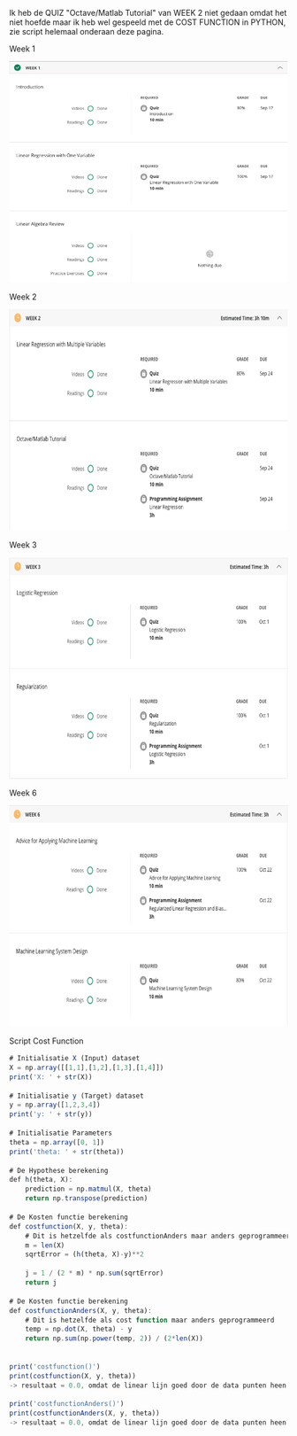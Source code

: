 <p>Ik heb de QUIZ "Octave/Matlab Tutorial" van WEEK 2 niet gedaan omdat het niet hoefde maar ik heb wel gespeeld met de COST FUNCTION in PYTHON, zie script helemaal onderaan deze pagina.</p>

<p>Week 1</p>
<img src="https://github.com/ciCciC/Aphasia-portfolio/blob/master/coursera/week1.png"
alt="drawing" width="600" height="400"/>

<p>Week 2</p>
<img src="https://github.com/ciCciC/Aphasia-portfolio/blob/master/coursera/week2.png"
alt="drawing" width="600" height="400"/>

<p>Week 3</p>
<img src="https://github.com/ciCciC/Aphasia-portfolio/blob/master/coursera/week3.png"
alt="drawing" width="600" height="400"/>

<p>Week 6</p>
<img src="https://github.com/ciCciC/Aphasia-portfolio/blob/master/coursera/week6.png"
alt="drawing" width="600" height="400"/>

<p>Script Cost Function</p>

```javascript
# Initialisatie X (Input) dataset
X = np.array([[1,1],[1,2],[1,3],[1,4]])
print('X: ' + str(X))

# Initialisatie y (Target) dataset
y = np.array([1,2,3,4])
print('y: ' + str(y))

# Initialisatie Parameters
theta = np.array([0, 1])
print('theta: ' + str(theta))

# De Hypothese berekening
def h(theta, X):
    prediction = np.matmul(X, theta)
    return np.transpose(prediction)

# De Kosten functie berekening
def costfunction(X, y, theta):
    # Dit is hetzelfde als costfunctionAnders maar anders geprogrammeerd
    m = len(X)
    sqrtError = (h(theta, X)-y)**2

    j = 1 / (2 * m) * np.sum(sqrtError)
    return j

# De Kosten functie berekening
def costfunctionAnders(X, y, theta):
    # Dit is hetzelfde als cost function maar anders geprogrammeerd
    temp = np.dot(X, theta) - y
    return np.sum(np.power(temp, 2)) / (2*len(X))


print('costfunction()')
print(costfunction(X, y, theta))
-> resultaat = 0.0, omdat de linear lijn goed door de data punten heen gaat, dus er zit geen verschil met de Y

print('costfunctionAnders()')
print(costfunctionAnders(X, y, theta))
-> resultaat = 0.0, omdat de linear lijn goed door de data punten heen gaat, dus er zit geen verschil met de Y
```
